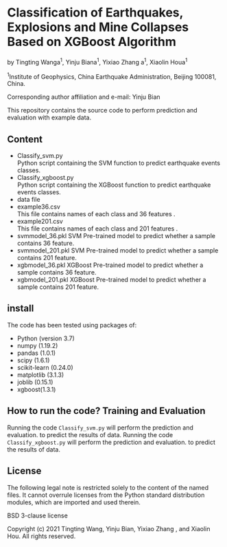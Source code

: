 # Classification of Earthquakes, Explosions and Mine Collapses Based on XGBoost Algorithm

by Tingting Wanga<sup>1</sup>, Yinju Biana<sup>1</sup>, Yixiao Zhang a<sup>1</sup>, Xiaolin Houa<sup>1</sup>

<sup>1</sup>Institute of Geophysics, China Earthquake Administration, Beijing 100081, China.

Corresponding author affiliation and e-mail:
Yinju Bian

This repository contains the source code to perform prediction and evaluation with example data. 

## Content
- Classify_svm.py  
Python script containing the SVM function to predict earthquake events classes.
- Classify_xgboost.py  
Python script containing the XGBoost function to predict earthquake events classes.
- data file 
- example36.csv  
This file contains names of each class and 36 features .
- example201.csv  
This file contains names of each class and 201 features .
- svmmodel_36.pkl
SVM Pre-trained model to predict whether a sample contains 36 feature. 
- svmmodel_201.pkl
SVM Pre-trained model to predict whether a sample contains 201 feature. 
- xgbmodel_36.pkl
XGBoost Pre-trained model to predict whether a sample contains 36 feature. 
- xgbmodel_201.pkl
XGBoost Pre-trained model to predict whether a sample contains 201 feature. 

## install  
The code has been tested using packages of:  
- Python (version 3.7)
- numpy (1.19.2)
- pandas (1.0.1)
- scipy (1.6.1)
- scikit-learn (0.24.0)
- matplotlib (3.1.3)
- joblib (0.15.1)
- xgboost(1.3.1)

## How to run the code? Training and Evaluation

Running the code `Classify_svm.py` will perform the prediction and evaluation. to predict the results of data. 
Running the code `Classify_xgboost.py` will perform the prediction and evaluation. to predict the results of data. 


## License

The following legal note is restricted solely to the content of the named files. It cannot
overrule licenses from the Python standard distribution modules, which are imported and
used therein.

BSD 3-clause license

Copyright (c) 2021 Tingting Wang, Yinju Bian, Yixiao Zhang , and Xiaolin Hou.
All rights reserved.


